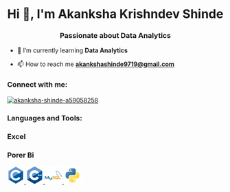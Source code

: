 <h1 align="center">Hi 👋, I'm Akanksha Krishndev Shinde</h1>
<h3 align="center">Passionate about Data Analytics</h3>

- 🌱 I’m currently learning **Data Analytics**

- 📫 How to reach me **akankshashinde9719@gmail.com**

<h3 align="left">Connect with me:</h3>
<p align="left">
<a href="https://linkedin.com/in/akanksha-shinde-a59058258" target="blank"><img align="center" src="https://raw.githubusercontent.com/rahuldkjain/github-profile-readme-generator/master/src/images/icons/Social/linked-in-alt.svg" alt="akanksha-shinde-a59058258" height="30" width="40" /></a>
</p>

<h3 align="left">Languages and Tools:</h3>
<h3>Excel
<h3>Porer Bi
<p align="left"> <a href="https://www.cprogramming.com/" target="_blank" rel="noreferrer"> <img src="https://raw.githubusercontent.com/devicons/devicon/master/icons/c/c-original.svg" alt="c" width="40" height="40"/> </a> <a href="https://www.w3schools.com/cpp/" target="_blank" rel="noreferrer"> <img src="https://raw.githubusercontent.com/devicons/devicon/master/icons/cplusplus/cplusplus-original.svg" alt="cplusplus" width="40" height="40"/> </a> <a href="https://www.mysql.com/" target="_blank" rel="noreferrer"> <img src="https://raw.githubusercontent.com/devicons/devicon/master/icons/mysql/mysql-original-wordmark.svg" alt="mysql" width="40" height="40"/> </a> <a href="https://www.python.org" target="_blank" rel="noreferrer"> <img src="https://raw.githubusercontent.com/devicons/devicon/master/icons/python/python-original.svg" alt="python" width="40" height="40"/> </a> </p>
